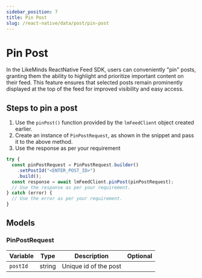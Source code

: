 ```yaml
---
sidebar_position: 7
title: Pin Post
slug: /react-native/data/post/pin-post
---
```


# Pin Post

In the LikeMinds ReactNative Feed SDK, users can conveniently "pin" posts, granting them the ability to highlight and prioritize important content on their feed. This feature ensures that selected posts remain prominently displayed at the top of the feed for improved visibility and easy access.

## Steps to pin a post

1. Use the `pinPost()` function provided by the `lmFeedClient` object created earlier.
2. Create an instance of `PinPostRequest`, as shown in the snippet and pass it to the above method.
3. Use the response as per your requirement

```js
try {
  const pinPostRequest = PinPostRequest.builder()
    .setPostId("<ENTER_POST_ID>")
    .build();
  const response = await lmFeedClient.pinPost(pinPostRequest);
  // Use the response as per your requirement.
} catch (error) {
  // Use the error as per your requirement.
}
```

## Models

### PinPostRequest

| Variable | Type   | Description           | Optional |
| -------- | ------ | --------------------- | -------- |
| `postId` | string | Unique id of the post |          |
